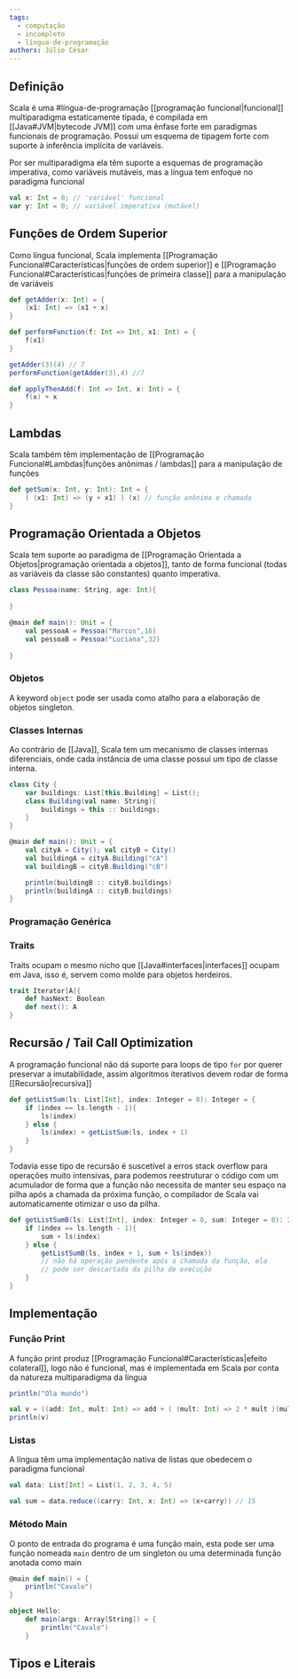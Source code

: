 ```yaml
---
tags:
  - computação
  - incompleto
  - língua-de-programação
authors: Júlio César
---
```

## Definição

Scala é uma #língua-de-programação  [[programação funcional|funcional]] multiparadigma estaticamente tipada, é compilada em [[Java#JVM|bytecode JVM]] com uma ênfase forte em paradigmas funcionais de programação. Possui um esquema de tipagem forte com suporte à inferência implícita de variáveis.

Por ser multiparadigma ela têm suporte a esquemas de programação imperativa, como variáveis mutáveis, mas a língua tem enfoque no paradigma funcional

```scala
val x: Int = 0; // 'variável' funcional
var y: Int = 0; // variável imperativa (mutável)
```
## Funções de Ordem Superior

Como língua funcional, Scala implementa [[Programação Funcional#Características|funções de ordem superior]] e [[Programação Funcional#Características|funções de primeira classe]] para a manipulação de variáveis

```scala
def getAdder(x: Int) = {
	(x1: Int) => (x1 + x)
}

def performFunction(f: Int => Int, x1: Int) = {
	f(x1)
}

getAdder(3)(4) // 7
performFunction(getAdder(3),4) //7
```

```scala
def applyThenAdd(f: Int => Int, x: Int) = {
	f(x) + x
}
```
## Lambdas

Scala também têm implementação de [[Programação Funcional#Lambdas|funções anônimas / lambdas]] para a manipulação de funções

```scala
def getSum(x: Int, y: Int): Int = {
	( (x1: Int) => (y + x1) ) (x) // função anônima e chamada
}
```

## Programação Orientada a Objetos

Scala tem suporte ao paradigma de [[Programação Orientada a Objetos|programação orientada a objetos]], tanto de forma funcional (todas as variáveis da classe são constantes) quanto imperativa.

```scala
class Pessoa(name: String, age: Int){
	
}

@main def main(): Unit = {
	val pessoaA = Pessoa("Marcos",16)
	val pessoaB = Pessoa("Luciana",32)
	
}
```
### Objetos
A keyword `object` pode ser usada como atalho para a elaboração de objetos singleton.

### Classes Internas
Ao contrário de [[Java]], Scala tem um mecanismo de classes internas diferenciais, onde cada instância de uma classe possui um tipo de classe interna.

```scala
class City {
	var buildings: List[this.Building] = List();
	class Building(val name: String){
		buildings = this :: buildings;
	}
}

@main def main(): Unit = {
	val cityA = City(); val cityB = City()
	val buildingA = cityA.Building("cA")
	val buildingB = cityB.Building("cB")

	println(buildingB :: cityB.buildings)
	println(buildingA :: cityB.buildings)
}
```
### Programação Genérica


### Traits

Traits ocupam o mesmo nicho que [[Java#interfaces|interfaces]] ocupam em Java, isso é, servem como molde para objetos herdeiros.

```scala
trait Iterator[A]{
	def hasNext: Boolean
	def next(): A
}
```
## Recursão / Tail Call Optimization

A programação funcional não dá suporte para loops de tipo `for` por querer preservar a imutabilidade, assim algoritmos iterativos devem rodar de forma [[Recursão|recursiva]]

```scala
def getListSum(ls: List[Int], index: Integer = 0): Integer = {
	if (index == ls.length - 1){
		ls(index)
	} else {
		ls(index) + getListSum(ls, index + 1)
	}
}
```

Todavia esse tipo de recursão é suscetível a erros stack overflow para operações muito intensivas, para podemos reestruturar o código com um acumulador de forma que a função não necessita de manter seu espaço na pilha após a chamada da próxima função, o compilador de Scala vai automaticamente otimizar o uso da pilha.

```scala
def getListSumB(ls: List[Int], index: Integer = 0, sum: Integer = 0): Integer = {
	if (index == ls.length - 1){
		sum + ls(index)
	} else {
		getListSumB(ls, index + 1, sum + ls(index))
		// não há operação pendente após a chamada da função, ela
		// pode ser descartada da pilha de execução
	}
}
```
## Implementação

### Função Print
A função print produz [[Programação Funcional#Características|efeito colateral]], logo não é funcional, mas é implementada em Scala por conta da natureza multiparadigma da língua

```scala
println("Ola mundo")
```

```scala
val v = ((add: Int, mult: Int) => add + ( (mult: Int) => 2 * mult )(mult))(3,4)
println(v)
```
### Listas
A língua têm uma implementação nativa de listas que obedecem o paradigma funcional

```scala
val data: List[Int] = List(1, 2, 3, 4, 5)

val sum = data.reduce((carry: Int, x: Int) => (x+carry)) // 15
```

### Método Main
O ponto de entrada do programa é uma função main, esta pode ser uma função nomeada `main` dentro de um singleton ou uma determinada função anotada como main

```scala
@main def main() = {
	println("Cavalo")
}
```

```scala
object Hello:
	def main(args: Array[String]) = {
		println("Cavalo")
	}
```

## Tipos e Literais

